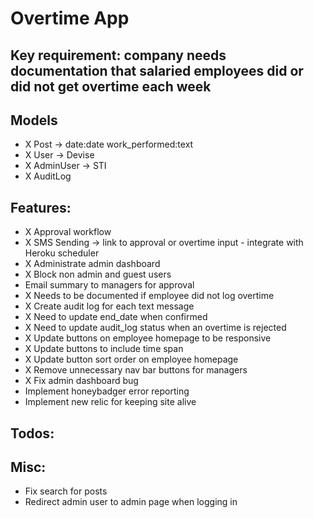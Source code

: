 # Overtime App

## Key requirement: company needs documentation that salaried employees did or did not get overtime each week

## Models
- X Post -> date:date work_performed:text
- X User -> Devise
- X AdminUser -> STI
- X AuditLog

## Features:
- X Approval workflow 
- X SMS Sending -> link to approval or overtime input - integrate with Heroku scheduler
- X Administrate admin dashboard
- X Block non admin and guest users
- Email summary to managers for approval
- X Needs to be documented if employee did not log overtime
- X Create audit log for each text message
- X Need to update end_date when confirmed
- X Need to update audit_log status when an overtime is rejected
- X Update buttons on employee homepage to be responsive
- X Update buttons to include time span
- X Update button sort order on employee homepage
- X Remove unnecessary nav bar buttons for managers
- X Fix admin dashboard bug
- Implement honeybadger error reporting
- Implement new relic for keeping site alive

## Todos:

## Misc:
- Fix search for posts
- Redirect admin user to admin page when logging in